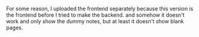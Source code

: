 For some reason, I uploaded the frontend separately because this version is the frontend before I tried to make the backend. and somehow it doesn't work and only show the dummy notes, but at least it doesn't show blank pages.
